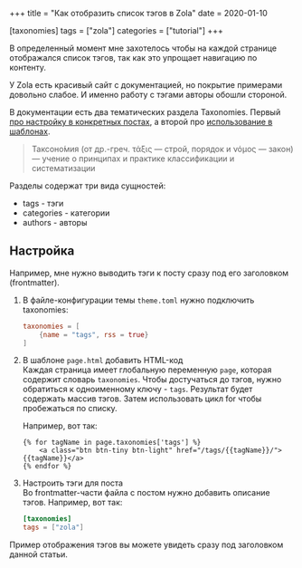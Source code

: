 +++
title = "Как отобразить список тэгов в Zola"
date = 2020-01-10

[taxonomies]
tags = ["zola"]
categories = ["tutorial"]
+++

В определенный момент мне захотелось чтобы на каждой странице отображался список тэгов,
так как это упрощает навигацию по контенту.

У Zola есть красивый сайт с документацией, но покрытие примерами довольно слабое.
И именно работу с тэгами авторы обошли стороной.

В документации есть два тематических раздела Taxonomies. 
Первый [про настройку в конкретных постах](https://www.getzola.org/documentation/content/taxonomies/), а второй про [использование в шаблонах](https://www.getzola.org/documentation/templates/taxonomies/).

> Таксоно́мия (от др.-греч. τάξις — строй, порядок и νόμος — закон) — учение о принципах и практике классификации и систематизации

Разделы содержат три вида сущностей:
- tags - тэги
- categories - категории
- authors - авторы

## Настройка

Например, мне нужно выводить тэги к посту сразу под его заголовком (frontmatter).
1. В файле-конфигурации темы `theme.toml` нужно подключить taxonomies:
    ```toml
    taxonomies = [
        {name = "tags", rss = true}
    ]
    ```

2. В шаблоне `page.html` добавить HTML-код  
    Каждая страница имеет глобальную переменную `page`, которая содержит словарь `taxonomies`. 
    Чтобы достучаться до тэгов, нужно обратиться к одноименному ключу - `tags`.
    Результат будет содержать массив тэгов.
    Затем использовать цикл for чтобы пробежаться по списку.    
    
    Например, вот так:
    ```jinja2
    {% for tagName in page.taxonomies['tags'] %}
        <a class="btn btn-tiny btn-light" href="/tags/{{tagName}}/">{{tagName}}</a>
    {% endfor %}
    ```
   
3. Настроить тэги для поста  
    Во frontmatter-части файла с постом нужно добавить описание тэгов. Например, вот так:
    ```toml
    [taxonomies]
    tags = ["zola"]
    ```

Пример отображения тэгов вы можете увидеть сразу под заголовком данной статьи.
